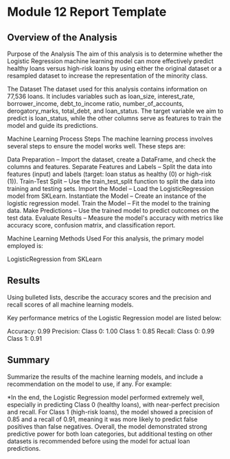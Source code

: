 # Module 12 Report Template

## Overview of the Analysis

Purpose of the Analysis
The aim of this analysis is to determine whether the Logistic Regression machine learning model can more effectively predict healthy loans versus high-risk loans by using either the original dataset or a resampled dataset to increase the representation of the minority class.

The Dataset
The dataset used for this analysis contains information on 77,536 loans. It includes variables such as loan_size, interest_rate, borrower_income, debt_to_income ratio, number_of_accounts, derogatory_marks, total_debt, and loan_status. The target variable we aim to predict is loan_status, while the other columns serve as features to train the model and guide its predictions.

Machine Learning Process Steps
The machine learning process involves several steps to ensure the model works well. These steps are:

Data Preparation – Import the dataset, create a DataFrame, and check the columns and features.
Separate Features and Labels – Split the data into features (input) and labels (target: loan status as healthy (0) or high-risk (1)).
Train-Test Split – Use the train_test_split function to split the data into training and testing sets.
Import the Model – Load the LogisticRegression model from SKLearn.
Instantiate the Model – Create an instance of the logistic regression model.
Train the Model – Fit the model to the training data.
Make Predictions – Use the trained model to predict outcomes on the test data.
Evaluate Results – Measure the model's accuracy with metrics like accuracy score, confusion matrix, and classification report.

Machine Learning Methods Used
For this analysis, the primary model employed is:

LogisticRegression from SKLearn

## Results

Using bulleted lists, describe the accuracy scores and the precision and recall scores of all machine learning models.

Key performance metrics of the Logistic Regression model are listed below:

Accuracy: 0.99
Precision:
Class 0: 1.00
Class 1: 0.85
Recall:
Class 0: 0.99
Class 1: 0.91

## Summary

Summarize the results of the machine learning models, and include a recommendation on the model to use, if any. For example:

*In the end, the Logistic Regression model performed extremely well, especially in predicting Class 0 (healthy loans), with near-perfect precision and recall. For Class 1 (high-risk loans), the model showed a precision of 0.85 and a recall of 0.91, meaning it was more likely to predict false positives than false negatives. Overall, the model demonstrated strong predictive power for both loan categories, but additional testing on other datasets is recommended before using the model for actual loan predictions.
